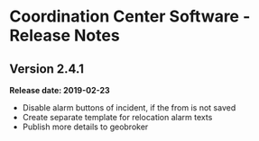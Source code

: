 # Coordination Center Software - Release Notes

## Version 2.4.1

**Release date: 2019-02-23**

* Disable alarm buttons of incident, if the from is not saved
* Create separate template for relocation alarm texts
* Publish more details to geobroker